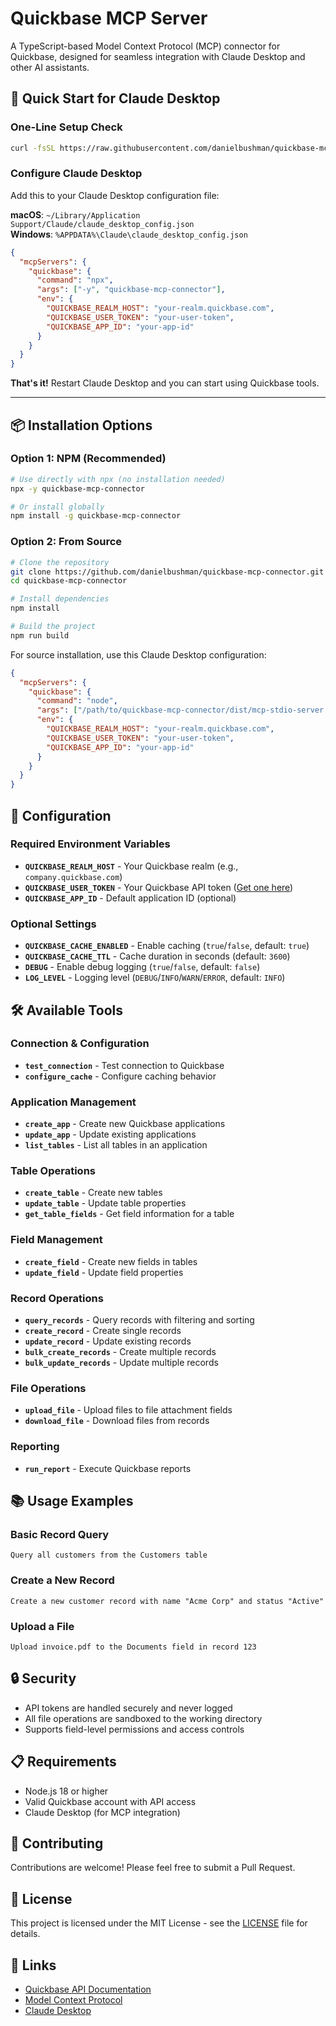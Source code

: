 # Quickbase MCP Server

A TypeScript-based Model Context Protocol (MCP) connector for Quickbase, designed for seamless integration with Claude Desktop and other AI assistants.

## 🚀 Quick Start for Claude Desktop

### One-Line Setup Check

```bash
curl -fsSL https://raw.githubusercontent.com/danielbushman/quickbase-mcp-connector/main/check_dependencies.sh | bash
```

### Configure Claude Desktop

Add this to your Claude Desktop configuration file:

**macOS**: `~/Library/Application Support/Claude/claude_desktop_config.json`  
**Windows**: `%APPDATA%\Claude\claude_desktop_config.json`

```json
{
  "mcpServers": {
    "quickbase": {
      "command": "npx",
      "args": ["-y", "quickbase-mcp-connector"],
      "env": {
        "QUICKBASE_REALM_HOST": "your-realm.quickbase.com",
        "QUICKBASE_USER_TOKEN": "your-user-token",
        "QUICKBASE_APP_ID": "your-app-id"
      }
    }
  }
}
```

**That's it!** Restart Claude Desktop and you can start using Quickbase tools.

---

## 📦 Installation Options

### Option 1: NPM (Recommended)

```bash
# Use directly with npx (no installation needed)
npx -y quickbase-mcp-connector

# Or install globally
npm install -g quickbase-mcp-connector
```

### Option 2: From Source

```bash
# Clone the repository
git clone https://github.com/danielbushman/quickbase-mcp-connector.git
cd quickbase-mcp-connector

# Install dependencies
npm install

# Build the project
npm run build
```

For source installation, use this Claude Desktop configuration:

```json
{
  "mcpServers": {
    "quickbase": {
      "command": "node",
      "args": ["/path/to/quickbase-mcp-connector/dist/mcp-stdio-server.js"],
      "env": {
        "QUICKBASE_REALM_HOST": "your-realm.quickbase.com",
        "QUICKBASE_USER_TOKEN": "your-user-token",
        "QUICKBASE_APP_ID": "your-app-id"
      }
    }
  }
}
```

## 🔧 Configuration

### Required Environment Variables

- **`QUICKBASE_REALM_HOST`** - Your Quickbase realm (e.g., `company.quickbase.com`)
- **`QUICKBASE_USER_TOKEN`** - Your Quickbase API token ([Get one here](https://help.quickbase.com/en/articles/8672050))
- **`QUICKBASE_APP_ID`** - Default application ID (optional)

### Optional Settings

- **`QUICKBASE_CACHE_ENABLED`** - Enable caching (`true`/`false`, default: `true`)
- **`QUICKBASE_CACHE_TTL`** - Cache duration in seconds (default: `3600`)
- **`DEBUG`** - Enable debug logging (`true`/`false`, default: `false`)
- **`LOG_LEVEL`** - Logging level (`DEBUG`/`INFO`/`WARN`/`ERROR`, default: `INFO`)

## 🛠️ Available Tools

### Connection & Configuration
- **`test_connection`** - Test connection to Quickbase
- **`configure_cache`** - Configure caching behavior

### Application Management
- **`create_app`** - Create new Quickbase applications
- **`update_app`** - Update existing applications
- **`list_tables`** - List all tables in an application

### Table Operations
- **`create_table`** - Create new tables
- **`update_table`** - Update table properties
- **`get_table_fields`** - Get field information for a table

### Field Management
- **`create_field`** - Create new fields in tables
- **`update_field`** - Update field properties

### Record Operations
- **`query_records`** - Query records with filtering and sorting
- **`create_record`** - Create single records
- **`update_record`** - Update existing records
- **`bulk_create_records`** - Create multiple records
- **`bulk_update_records`** - Update multiple records

### File Operations
- **`upload_file`** - Upload files to file attachment fields
- **`download_file`** - Download files from records

### Reporting
- **`run_report`** - Execute Quickbase reports

## 📚 Usage Examples

### Basic Record Query
```
Query all customers from the Customers table
```

### Create a New Record
```
Create a new customer record with name "Acme Corp" and status "Active"
```

### Upload a File
```
Upload invoice.pdf to the Documents field in record 123
```

## 🔒 Security

- API tokens are handled securely and never logged
- All file operations are sandboxed to the working directory
- Supports field-level permissions and access controls

## 📋 Requirements

- Node.js 18 or higher
- Valid Quickbase account with API access
- Claude Desktop (for MCP integration)

## 🤝 Contributing

Contributions are welcome! Please feel free to submit a Pull Request.

## 📄 License

This project is licensed under the MIT License - see the [LICENSE](LICENSE) file for details.

## 🔗 Links

- [Quickbase API Documentation](https://developer.quickbase.com/)
- [Model Context Protocol](https://modelcontextprotocol.io/)
- [Claude Desktop](https://claude.ai/download)